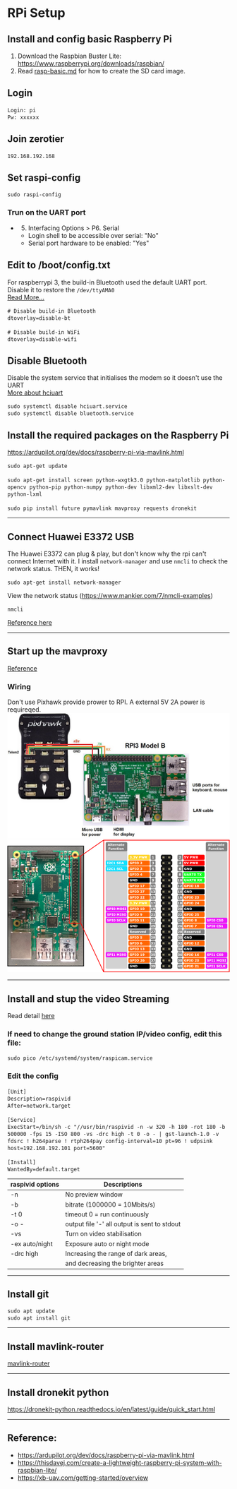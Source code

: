 # RPi Setup

## Install and config basic Raspberry Pi
1. Download the Raspbian Buster Lite: https://www.raspberrypi.org/downloads/raspbian/
2. Read [rasp-basic.md](../rpi/basic-setup.md) for how to create the SD card image.

## Login

    Login: pi
    Pw: xxxxxx

## Join zerotier
    192.168.192.168

## Set raspi-config
    sudo raspi-config


### Trun on the UART port
- 5. Interfacing Options > P6. Serial
  -  Login shell to be accessible over serial: "No"
  -  Serial port hardware to be enabled: "Yes"

## Edit to /boot/config.txt
For raspberrypi 3, the build-in Bluetooth used the default UART port.\
Disable it to restore the `/dev/ttyAMA0`\
[Read More...](https://www.raspberrypi.org/documentation/configuration/uart.md)

    # Disable build-in Bluetooth
    dtoverlay=disable-bt

    # Disable build-in WiFi
    dtoverlay=disable-wifi

## Disable Bluetooth
Disable the system service that initialises the modem so it doesn't use the UART\
[More about hciuart](https://docs.zephyrproject.org/latest/samples/bluetooth/hci_uart/README.html)

    sudo systemctl disable hciuart.service
    sudo systemctl disable bluetooth.service

## Install the required packages on the Raspberry Pi
https://ardupilot.org/dev/docs/raspberry-pi-via-mavlink.html

    sudo apt-get update

    sudo apt-get install screen python-wxgtk3.0 python-matplotlib python-opencv python-pip python-numpy python-dev libxml2-dev libxslt-dev python-lxml

    sudo pip install future pymavlink mavproxy requests dronekit

---
## Connect Huawei E3372 USB 
The Huawei E3372 can plug & play, but don't know why the rpi can't connect Internet with it. I install `network-manager` and use `nmcli` to check the network status. THEN, it works!

    sudo apt-get install network-manager

View the network status (https://www.mankier.com/7/nmcli-examples)

    nmcli

[Reference here](https://bkjaya.wordpress.com/2018/09/05/internet-connection-to-raspberry-pi-3-raspbian-stretch-with-a-4g-huawei-mobile-broadband-lte-usb-stick-huawei-e3372-using-wvdial/)


---
## Start up the mavproxy
[Reference](https://ardupilot.org/dev/docs/raspberry-pi-via-mavlink.html)

### Wiring
Don't use Pixhawk provide prower to RPI. A external 5V 2A power is requireqed.
![](images/direct-cable.jpg)
![](images/rp2_pinout.png)



---
## Install and stup the video Streaming
Read detail [here](../rpi/video-streaming.md) 

### If need to change the ground station IP/video config, edit this file:

    sudo pico /etc/systemd/system/raspicam.service

### Edit the config

    [Unit]
    Description=raspivid
    After=network.target

    [Service]
    ExecStart=/bin/sh -c "//usr/bin/raspivid -n -w 320 -h 180 -rot 180 -b 500000 -fps 15 -ISO 800 -vs -drc high -t 0 -o - | gst-launch-1.0 -v fdsrc ! h264parse ! rtph264pay config-interval=10 pt=96 ! udpsink host=192.168.192.101 port=5600"

    [Install]
    WantedBy=default.target

| raspivid options | Descriptions                                 |
| ---------------- | -------------------------------------------- |
| -n               | No preview window                            |
| -b               | bitrate (1000000 = 10Mbits/s)                |
| -t 0             | timeout 0 = run continuously                 |
| -o -             | output file '-' all output is sent to stdout |
| -vs              | Turn on video stabilisation                  |
| -ex auto/night   | Exposure auto or night mode                  |
| -drc high        | Increasing the range of dark areas,          |
|                  | and decreasing the brighter areas            |

---
## Install git
    sudo apt update
    sudo apt install git

---
## Install mavlink-router
[mavlink-router](../mavlink/mavlink-router.md)

---
## Install dronekit python
https://dronekit-python.readthedocs.io/en/latest/guide/quick_start.html

---
## Reference:
- https://ardupilot.org/dev/docs/raspberry-pi-via-mavlink.html
- https://thisdavej.com/create-a-lightweight-raspberry-pi-system-with-raspbian-lite/
- https://xb-uav.com/getting-started/overview